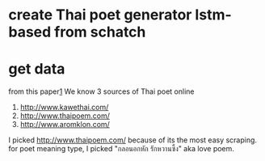 # create Thai poet generator lstm-based from schatch

# get data
from this paper[1]
We know 3 sources of Thai poet online
1. http://www.kawethai.com/
2. http://www.thaipoem.com/
3. http://www.aromklon.com/

I picked http://www.thaipoem.com/ because of its the most easy scraping. for poet meaning type, I picked "กลอนอกหัก รักหวานซึ้ง" aka love poem.

[1]: https://books.google.co.th/books?id=apgnDwAAQBAJ&pg=PA452&lpg=PA452&dq=thai+poet+klon+data&source=bl&ots=MYnKPEo0OU&sig=ZvpWylEx6i31fZ75UPoMGmmVavQ&hl=en&sa=X&ved=0ahUKEwi-nYbSptvWAhUBtY8KHX7EADoQ6AEIJjAA#v=onepage&q=thai%20poet%20klon%20data&f=false "Advances in neural networks"
